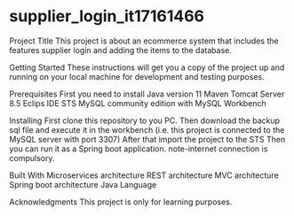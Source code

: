 # supplier_login_it17161466
Project Title
This project is about an ecommerce system that includes the features supplier login and adding the items to the database.

Getting Started
These instructions will get you a copy of the project up and running on your local machine for development and testing purposes.


Prerequisites
First you need to install 
  Java version 11
  Maven
  Tomcat Server 8.5
  Eclips IDE
  STS
  MySQL community edition with MySQL Workbench


Installing
First clone this repository to you PC.
Then download the backup sql file and execute it in the workbench
(i.e. this project is connected to the MySQL server with port 3307)
After that import the project to the STS
Then you can run it as a Spring boot application.
note-internet connection is compulsory.


Built With
Microservices architecture
REST architecture
MVC architecture
Spring boot architecture
Java Language

Acknowledgments
This project is only for learning purposes.
